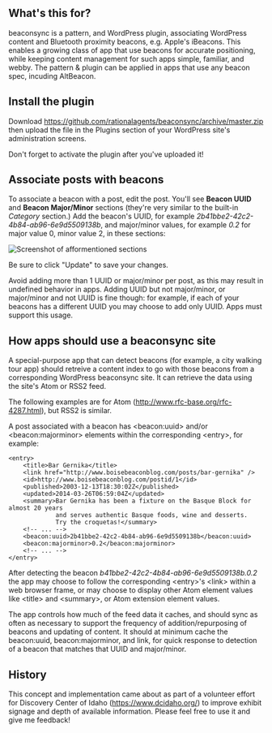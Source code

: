 What's this for?
---

beaconsync is a pattern, and WordPress plugin, associating WordPress content and Bluetooth proximity beacons, e.g. Apple's iBeacons. This enables a growing class of app that use beacons for accurate positioning, while keeping content management for such apps simple, familiar, and webby. The pattern & plugin can be applied in apps that use any beacon spec, incuding AltBeacon.

Install the plugin
---
Download https://github.com/rationalagents/beaconsync/archive/master.zip then upload the file in the Plugins section of your WordPress site's administration screens.

Don't forget to activate the plugin after you've uploaded it!

Associate posts with beacons
---

To associate a beacon with a post, edit the post. You'll see **Beacon UUID** and **Beacon Major/Minor** sections (they're very similar to the built-in *Category* section.) Add the beacon's UUID, for example *2b41bbe2-42c2-4b84-ab96-6e9d5509138b*, and major/minor values, for example *0.2* for major value 0, minor value 2, in these sections:

![Screenshot of afformentioned sections](https://raw.githubusercontent.com/rationalagents/beaconsync/master/docs/beacon-ui.png "The Beacon UUID and Beacon Major/Minor sections")

Be sure to click "Update" to save your changes.

Avoid adding more than 1 UUID or major/minor per post, as this may result in undefined behavior in apps. Adding UUID but not major/minor, or major/minor and not UUID is fine though: for example, if each of your beacons has a different UUID you may choose to add only UUID. Apps must support this usage.

How apps should use a beaconsync site
---
A special-purpose app that can detect beacons (for example, a city walking tour app) should retreive a content index to go with those beacons from a corresponding WordPress beaconsync site. It can retrieve the data using the site's Atom or RSS2 feed.

The following examples are for Atom (http://www.rfc-base.org/rfc-4287.html), but RSS2 is similar.

A post associated with a beacon has &lt;beacon:uuid&gt; and/or &lt;beacon:majorminor&gt; elements within the corresponding &lt;entry&gt;, for example:

	<entry>
		<title>Bar Gernika</title>
		<link href="http://www.boisebeaconblog.com/posts/bar-gernika" />
		<id>http://www.boisebeaconblog.com/postid/1</id>
		<published>2003-12-13T18:30:02Z</published>
		<updated>2014-03-26T06:59:04Z</updated>
		<summary>Bar Gernika has been a fixture on the Basque Block for almost 20 years 
		         and serves authentic Basque foods, wine and desserts.
		         Try the croquetas!</summary>
		<!-- ... -->
		<beacon:uuid>2b41bbe2-42c2-4b84-ab96-6e9d5509138b</beacon:uuid>
		<beacon:majorminor>0.2</beacon:majorminor>
		<!-- ... -->
	</entry>
  
After detecting the beacon *b41bbe2-42c2-4b84-ab96-6e9d5509138b.0.2* the app may choose to follow the corresponding &lt;entry&gt;'s &lt;link&gt; within a web browser frame, or may choose to display other Atom element values like &lt;title&gt; and &lt;summary&gt;, or Atom extension element values.

The app controls how much of the feed data it caches, and should sync as often as necessary to support the frequency of addition/repurposing of beacons and updating of content. It should at minimum cache the beacon:uuid, beacon:majorminor, and link, for quick response to detection of a beacon that matches that UUID and major/minor.

History
---

This concept and implementation came about as part of a volunteer effort for Discovery Center of Idaho
(https://www.dcidaho.org/) to improve exhibit signage and depth of available information. Please feel free to use it and give me feedback!
